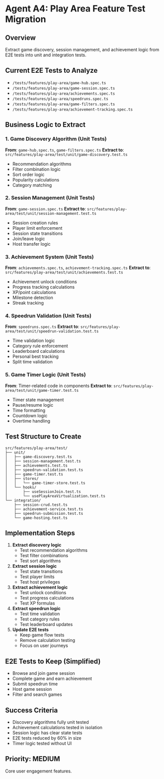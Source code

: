 # Agent A4: Play Area Feature Test Migration

## Overview
Extract game discovery, session management, and achievement logic from E2E tests into unit and integration tests.

## Current E2E Tests to Analyze
- `/tests/features/play-area/game-hub.spec.ts`
- `/tests/features/play-area/game-session.spec.ts`
- `/tests/features/play-area/achievements.spec.ts`
- `/tests/features/play-area/speedruns.spec.ts`
- `/tests/features/play-area/game-filters.spec.ts`
- `/tests/features/play-area/achievement-tracking.spec.ts`

## Business Logic to Extract

### 1. Game Discovery Algorithm (Unit Tests)
**From**: `game-hub.spec.ts`, `game-filters.spec.ts`
**Extract to**: `src/features/play-area/test/unit/game-discovery.test.ts`
- Recommendation algorithms
- Filter combination logic
- Sort order logic
- Popularity calculations
- Category matching

### 2. Session Management (Unit Tests)
**From**: `game-session.spec.ts`
**Extract to**: `src/features/play-area/test/unit/session-management.test.ts`
- Session creation rules
- Player limit enforcement
- Session state transitions
- Join/leave logic
- Host transfer logic

### 3. Achievement System (Unit Tests)
**From**: `achievements.spec.ts`, `achievement-tracking.spec.ts`
**Extract to**: `src/features/play-area/test/unit/achievements.test.ts`
- Achievement unlock conditions
- Progress tracking calculations
- XP/point calculations
- Milestone detection
- Streak tracking

### 4. Speedrun Validation (Unit Tests)
**From**: `speedruns.spec.ts`
**Extract to**: `src/features/play-area/test/unit/speedrun-validation.test.ts`
- Time validation logic
- Category rule enforcement
- Leaderboard calculations
- Personal best tracking
- Split time validation

### 5. Game Timer Logic (Unit Tests)
**From**: Timer-related code in components
**Extract to**: `src/features/play-area/test/unit/game-timer.test.ts`
- Timer state management
- Pause/resume logic
- Time formatting
- Countdown logic
- Overtime handling

## Test Structure to Create

```
src/features/play-area/test/
├── unit/
│   ├── game-discovery.test.ts
│   ├── session-management.test.ts
│   ├── achievements.test.ts
│   ├── speedrun-validation.test.ts
│   ├── game-timer.test.ts
│   ├── stores/
│   │   └── game-timer-store.test.ts
│   └── hooks/
│       ├── useSessionJoin.test.ts
│       └── usePlayAreaVirtualization.test.ts
└── integration/
    ├── session-crud.test.ts
    ├── achievement-service.test.ts
    ├── speedrun-submission.test.ts
    └── game-hosting.test.ts
```

## Implementation Steps

1. **Extract discovery logic**
   - Test recommendation algorithms
   - Test filter combinations
   - Test sort algorithms
2. **Extract session logic**
   - Test state transitions
   - Test player limits
   - Test host privileges
3. **Extract achievement logic**
   - Test unlock conditions
   - Test progress calculations
   - Test XP formulas
4. **Extract speedrun logic**
   - Test time validation
   - Test category rules
   - Test leaderboard updates
5. **Update E2E tests**
   - Keep game flow tests
   - Remove calculation testing
   - Focus on user journeys

## E2E Tests to Keep (Simplified)
- Browse and join game session
- Complete game and earn achievement
- Submit speedrun time
- Host game session
- Filter and search games

## Success Criteria
- Discovery algorithms fully unit tested
- Achievement calculations tested in isolation
- Session logic has clear state tests
- E2E tests reduced by 60% in size
- Timer logic tested without UI

## Priority: MEDIUM
Core user engagement features.